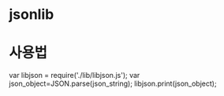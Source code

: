 # jsonlib

# 사용법
var libjson = require('./lib/libjson.js');
var json_object=JSON.parse(json_string);
libjson.print(json_object);

